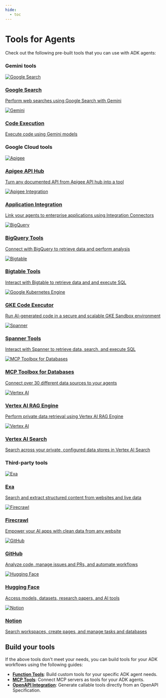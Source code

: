 ```yaml
---
hide:
  - toc
---
```


# Tools for Agents

Check out the following pre-built tools that you can use with ADK agents:

### Gemini tools

<div class="tool-card-grid">

  <a href="/adk-docs/tools/built-in-tools/#google-search" class="tool-card">
    <div class="tool-card-image-wrapper">
      <img src="../assets/tools-google-search.png" alt="Google Search">
    </div>
    <div class="tool-card-content">
      <h3>Google Search</h3>
      <p>Perform web searches using Google Search with Gemini</p>
    </div>
  </a>

  <a href="/adk-docs/tools/built-in-tools/#code-execution" class="tool-card">
    <div class="tool-card-image-wrapper">
      <img src="../assets/tools-gemini.png" alt="Gemini">
    </div>
    <div class="tool-card-content">
      <h3>Code Execution</h3>
      <p>Execute code using Gemini models</p>
    </div>
  </a>

</div>

### Google Cloud tools

<div class="tool-card-grid">

  <a href="/adk-docs/tools/google-cloud-tools/#apigee-api-hub-tools" class="tool-card">
    <div class="tool-card-image-wrapper">
      <img src="../assets/tools-apigee.png" alt="Apigee">
    </div>
    <div class="tool-card-content">
      <h3>Apigee API Hub</h3>
      <p>Turn any documented API from Apigee API hub into a tool</p>
    </div>
  </a>

  <a href="/adk-docs/tools/google-cloud-tools/#application-integration-tools" class="tool-card">
    <div class="tool-card-image-wrapper">
      <img src="../assets/tools-apigee-integration.png" alt="Apigee Integration">
    </div>
    <div class="tool-card-content">
      <h3>Application Integration</h3>
      <p>Link your agents to enterprise applications using Integration Connectors</p>
    </div>
  </a>

  <a href="/adk-docs/tools/built-in-tools/#bigquery" class="tool-card">
    <div class="tool-card-image-wrapper">
      <img src="../assets/tools-bigquery.png" alt="BigQuery">
    </div>
    <div class="tool-card-content">
      <h3>BigQuery Tools</h3>
      <p>Connect with BigQuery to retrieve data and perform analysis</p>
    </div>
  </a>

  <a href="/adk-docs/tools/built-in-tools/#bigtable" class="tool-card">
    <div class="tool-card-image-wrapper">
      <img src="../assets/tools-bigtable.png" alt="Bigtable">
    </div>
    <div class="tool-card-content">
      <h3>Bigtable Tools</h3>
      <p>Interact with Bigtable to retrieve data and and execute SQL</p>
    </div>
  </a>

  <a href="/adk-docs/tools/built-in-tools/#gke-code-executor" class="tool-card">
    <div class="tool-card-image-wrapper">
      <img src="../assets/tools-gke.png" alt="Google Kubernetes Engine">
    </div>
    <div class="tool-card-content">
      <h3>GKE Code Executor</h3>
      <p>Run AI-generated code in a secure and scalable GKE Sandbox environment</p>
    </div>
  </a>

  <a href="/adk-docs/tools/built-in-tools/#spanner" class="tool-card">
    <div class="tool-card-image-wrapper">
      <img src="../assets/tools-spanner.png" alt="Spanner">
    </div>
    <div class="tool-card-content">
      <h3>Spanner Tools</h3>
      <p>Interact with Spanner to retrieve data, search, and execute SQL</p>
    </div>
  </a>

  <a href="/adk-docs/tools/google-cloud/mcp-toolbox-for-databases/" class="tool-card">
    <div class="tool-card-image-wrapper">
      <img src="../assets/tools-mcp-toolbox-for-databases.png" alt="MCP Toolbox for Databases">
    </div>
    <div class="tool-card-content">
      <h3>MCP Toolbox for Databases</h3>
      <p>Connect over 30 different data sources to your agents</p>
    </div>
  </a>

  <a href="/adk-docs/tools/built-in-tools/#vertex-ai-rag-engine" class="tool-card">
    <div class="tool-card-image-wrapper">
      <img src="../assets/tools-vertex-ai.png" alt="Vertex AI">
    </div>
    <div class="tool-card-content">
      <h3>Vertex AI RAG Engine</h3>
      <p>Perform private data retrieval using Vertex AI RAG Engine</p>
    </div>
  </a>

  <a href="/adk-docs/tools/built-in-tools/#vertex-ai-search" class="tool-card">
    <div class="tool-card-image-wrapper">
      <img src="../assets/tools-vertex-ai.png" alt="Vertex AI">
    </div>
    <div class="tool-card-content">
      <h3>Vertex AI Search</h3>
      <p>Search across your private, configured data stores in Vertex AI Search</p>
    </div>
  </a>

</div>

### Third-party tools

<div class="tool-card-grid">

  <a href="/adk-docs/tools/third-party/exa/" class="tool-card">
    <div class="tool-card-image-wrapper">
      <img src="../assets/tools-exa.png" alt="Exa">
    </div>
    <div class="tool-card-content">
      <h3>Exa</h3>
      <p>Search and extract structured content from websites and live data</p>
    </div>
  </a>

  <a href="/adk-docs/tools/third-party/firecrawl/" class="tool-card">
    <div class="tool-card-image-wrapper">
      <img src="../assets/tools-firecrawl.png" alt="Firecrawl">
    </div>
    <div class="tool-card-content">
      <h3>Firecrawl</h4>
      <p>Empower your AI apps with clean data from any website</p>
    </div>
  </a>

  <a href="/adk-docs/tools/third-party/github/" class="tool-card">
    <div class="tool-card-image-wrapper">
      <img src="../assets/tools-github.png" alt="GitHub">
    </div>
    <div class="tool-card-content">
      <h3>GitHub</h3>
      <p>Analyze code, manage issues and PRs, and automate workflows</p>
    </div>
  </a>

  <a href="/adk-docs/tools/third-party/hugging-face/" class="tool-card">
    <div class="tool-card-image-wrapper">
      <img src="../assets/tools-hugging-face.png" alt="Hugging Face">
    </div>
    <div class="tool-card-content">
      <h3>Hugging Face</h3>
      <p>Access models, datasets, research papers, and AI tools</p>
    </div>
  </a>

  <a href="/adk-docs/tools/third-party/notion/" class="tool-card">
    <div class="tool-card-image-wrapper">
      <img src="../assets/tools-notion.png" alt="Notion">
    </div>
    <div class="tool-card-content">
      <h3>Notion</h4>
      <p>Search workspaces, create pages, and manage tasks and databases</p>
    </div>
  </a>

</div>

## Build your tools

If the above tools don't meet your needs, you can build tools for your ADK
workflows using the following guides:

*   **[Function Tools](/adk-docs/tools/function-tools/)**: Build custom tools for
    your specific ADK agent needs.
*   **[MCP Tools](/adk-docs/tools/function-tools/)**: Connect MCP servers as tools
    for your ADK agents.
*   **[OpenAPI Integration](/adk-docs/tools-custom/openapi-tools/)**:
    Generate callable tools directly from an OpenAPI Specification.
